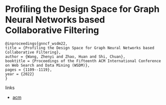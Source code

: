 # Profiling the Design Space for Graph Neural Networks based Collaborative Filtering

```
@inproceedings{gnncf_wsdm22,
title = {Profiling the Design Space for Graph Neural Networks based Collaborative Filtering},
author = {Wang, Zhenyi and Zhao, Huan and Shi, Chuan},
booktitle = {Proceedings of the Fifteenth ACM International Conference on Web Search and Data Mining (WSDM)},
pages = {1109--1119},
year = {2022}
}
```

links
- [acm](https://dl.acm.org/doi/10.1145/3488560.3498520)

